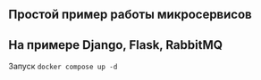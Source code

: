 ## Простой пример работы микросервисов
## На примере Django, Flask, RabbitMQ
Запуск
```docker compose up -d```
